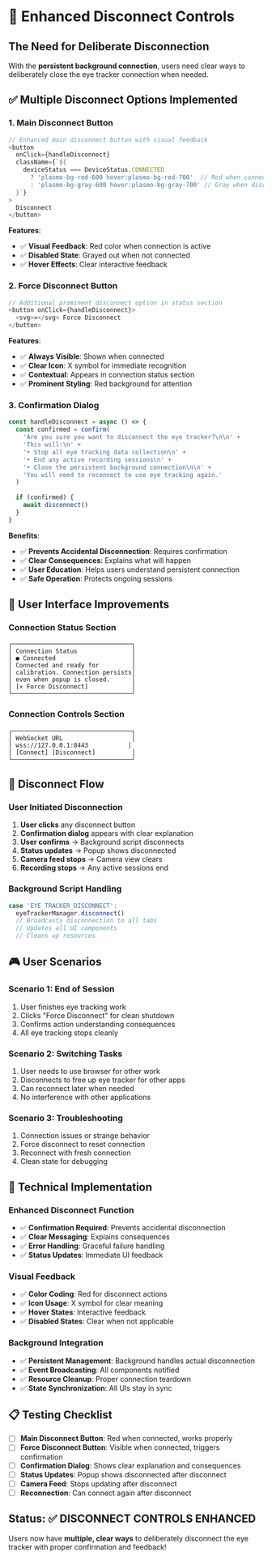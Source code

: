 # 🔌 Enhanced Disconnect Controls

## The Need for Deliberate Disconnection

With the **persistent background connection**, users need clear ways to deliberately close the eye tracker connection when needed.

## ✅ Multiple Disconnect Options Implemented

### **1. Main Disconnect Button**
```typescript
// Enhanced main disconnect button with visual feedback
<button
  onClick={handleDisconnect}
  className={`${
    deviceStatus === DeviceStatus.CONNECTED 
      ? 'plasmo-bg-red-600 hover:plasmo-bg-red-700'  // Red when connected
      : 'plasmo-bg-gray-600 hover:plasmo-bg-gray-700' // Gray when disconnected
  }`}
>
  Disconnect
</button>
```

**Features**:
- ✅ **Visual Feedback**: Red color when connection is active
- ✅ **Disabled State**: Grayed out when not connected
- ✅ **Hover Effects**: Clear interactive feedback

### **2. Force Disconnect Button**
```typescript
// Additional prominent disconnect option in status section
<button onClick={handleDisconnect}>
  <svg>✕</svg> Force Disconnect
</button>
```

**Features**:
- ✅ **Always Visible**: Shown when connected
- ✅ **Clear Icon**: X symbol for immediate recognition
- ✅ **Contextual**: Appears in connection status section
- ✅ **Prominent Styling**: Red background for attention

### **3. Confirmation Dialog**
```typescript
const handleDisconnect = async () => {
  const confirmed = confirm(
    'Are you sure you want to disconnect the eye tracker?\n\n' +
    'This will:\n' +
    '• Stop all eye tracking data collection\n' +
    '• End any active recording sessions\n' +
    '• Close the persistent background connection\n\n' +
    'You will need to reconnect to use eye tracking again.'
  )
  
  if (confirmed) {
    await disconnect()
  }
}
```

**Benefits**:
- ✅ **Prevents Accidental Disconnection**: Requires confirmation
- ✅ **Clear Consequences**: Explains what will happen
- ✅ **User Education**: Helps users understand persistent connection
- ✅ **Safe Operation**: Protects ongoing sessions

## 🎯 User Interface Improvements

### **Connection Status Section**
```
┌─────────────────────────────────┐
│ Connection Status               │
│ ● Connected                     │
│ Connected and ready for         │
│ calibration. Connection persists│
│ even when popup is closed.      │
│ [✕ Force Disconnect]            │
└─────────────────────────────────┘
```

### **Connection Controls Section**
```
┌─────────────────────────────────┐
│ WebSocket URL                   │
│ wss://127.0.0.1:8443           │
│ [Connect] [Disconnect]          │
└─────────────────────────────────┘
```

## 🔄 Disconnect Flow

### **User Initiated Disconnection**
1. **User clicks** any disconnect button
2. **Confirmation dialog** appears with clear explanation
3. **User confirms** → Background script disconnects
4. **Status updates** → Popup shows disconnected
5. **Camera feed stops** → Camera view clears
6. **Recording stops** → Any active sessions end

### **Background Script Handling**
```typescript
case 'EYE_TRACKER_DISCONNECT':
  eyeTrackerManager.disconnect()
  // Broadcasts disconnection to all tabs
  // Updates all UI components
  // Cleans up resources
```

## 🎮 User Scenarios

### **Scenario 1: End of Session**
1. User finishes eye tracking work
2. Clicks "Force Disconnect" for clean shutdown
3. Confirms action understanding consequences
4. All eye tracking stops cleanly

### **Scenario 2: Switching Tasks**
1. User needs to use browser for other work
2. Disconnects to free up eye tracker for other apps
3. Can reconnect later when needed
4. No interference with other applications

### **Scenario 3: Troubleshooting**
1. Connection issues or strange behavior
2. Force disconnect to reset connection
3. Reconnect with fresh connection
4. Clean state for debugging

## 🔧 Technical Implementation

### **Enhanced Disconnect Function**
- ✅ **Confirmation Required**: Prevents accidental disconnection
- ✅ **Clear Messaging**: Explains consequences
- ✅ **Error Handling**: Graceful failure handling
- ✅ **Status Updates**: Immediate UI feedback

### **Visual Feedback**
- ✅ **Color Coding**: Red for disconnect actions
- ✅ **Icon Usage**: X symbol for clear meaning
- ✅ **Hover States**: Interactive feedback
- ✅ **Disabled States**: Clear when not applicable

### **Background Integration**
- ✅ **Persistent Management**: Background handles actual disconnection
- ✅ **Event Broadcasting**: All components notified
- ✅ **Resource Cleanup**: Proper connection teardown
- ✅ **State Synchronization**: All UIs stay in sync

## 📋 Testing Checklist

- [ ] **Main Disconnect Button**: Red when connected, works properly
- [ ] **Force Disconnect Button**: Visible when connected, triggers confirmation
- [ ] **Confirmation Dialog**: Shows clear explanation and consequences
- [ ] **Status Updates**: Popup shows disconnected after disconnect
- [ ] **Camera Feed**: Stops updating after disconnect
- [ ] **Reconnection**: Can connect again after disconnect

## Status: ✅ DISCONNECT CONTROLS ENHANCED

Users now have **multiple, clear ways** to deliberately disconnect the eye tracker with proper confirmation and feedback!
